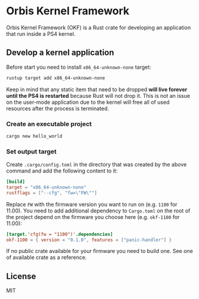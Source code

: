 # Orbis Kernel Framework

Orbis Kernel Framework (OKF) is a Rust crate for developing an application that run inside a PS4 kernel.

## Develop a kernel application

Before start you need to install `x86_64-unknown-none` target:

```sh
rustup target add x86_64-unknown-none
```

Keep in mind that any static item that need to be dropped **will live forever until the PS4 is restarted** because Rust will not drop it. This is not an issue on the user-mode application due to the kernel will free all of used resources after the process is terminated.

### Create an executable project

```sh
cargo new hello_world
```

### Set output target

Create `.cargo/config.toml` in the directory that was created by the above command and add the following content to it:

```toml
[build]
target = "x86_64-unknown-none"
rustflags = ["--cfg", "fw=\"FW\""]
```

Replace `FW` with the firmware version you want to run on (e.g. `1100` for 11.00). You need to add additional dependency to `Cargo.toml` on the root of the project depend on the firmware you choose here (e.g. `okf-1100` for 11.00):

```toml
[target.'cfg(fw = "1100")'.dependencies]
okf-1100 = { version = "0.1.0", features = ["panic-handler"] }
```

If no public crate available for your firmware you need to build one. See one of available crate as a reference.

## License

MIT
